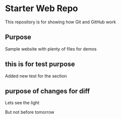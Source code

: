 # Starter Web Repo

This repository is for showing how Git and GitHub work

## Purpose

Sample website with plenty of files for demos


## this is for test purpose

Added new test for the section


## purpose of changes for diff

Lets see the light


But not before tomorrow